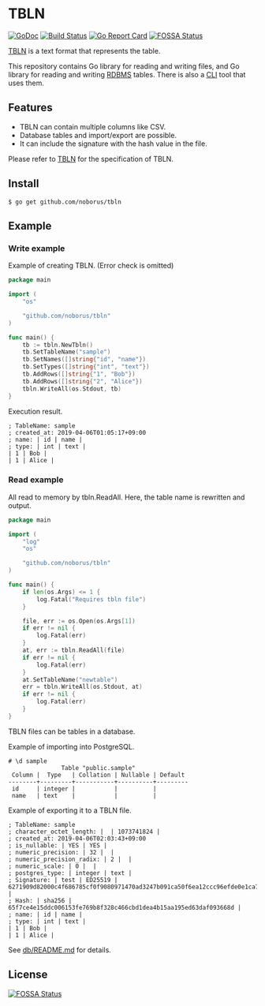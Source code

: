 # TBLN

[![GoDoc](https://godoc.org/github.com/noborus/tbln?status.svg)](https://godoc.org/github.com/noborus/tbln)
[![Build Status](https://travis-ci.org/noborus/tbln.svg?branch=master)](https://travis-ci.org/noborus/tbln)
[![Go Report Card](https://goreportcard.com/badge/github.com/noborus/tbln)](https://goreportcard.com/report/github.com/noborus/tbln)
[![FOSSA Status](https://app.fossa.io/api/projects/git%2Bgithub.com%2Fnoborus%2Ftbln.svg?type=shield)](https://app.fossa.io/projects/git%2Bgithub.com%2Fnoborus%2Ftbln?ref=badge_shield)

[TBLN](https://tbln.dev) is a text format that represents the table.

This repository contains Go library for reading and writing files,
and Go library for reading and writing [RDBMS](db/README.md) tables.
There is also a [CLI](cmd/README.md) tool that uses them.

## Features

* TBLN can contain multiple columns like CSV.
* Database tables and import/export are possible.
* It can include the signature with the hash value in the file.

Please refer to [TBLN](https://tbln.dev/) for the specification of TBLN.

## Install

```
$ go get github.com/noborus/tbln
```

## Example

### Write example

Example of creating TBLN.
(Error check is omitted)

```go
package main

import (
	"os"

	"github.com/noborus/tbln"
)

func main() {
	tb := tbln.NewTbln()
	tb.SetTableName("sample")
	tb.SetNames([]string{"id", "name"})
	tb.SetTypes([]string{"int", "text"})
	tb.AddRows([]string{"1", "Bob"})
	tb.AddRows([]string{"2", "Alice"})
	tbln.WriteAll(os.Stdout, tb)
}
```

Execution result.

```tbln
; TableName: sample
; created_at: 2019-04-06T01:05:17+09:00
; name: | id | name |
; type: | int | text |
| 1 | Bob |
| 1 | Alice |
```

### Read example

All read to memory by tbln.ReadAll.
Here, the table name is rewritten and output.

```go
package main

import (
	"log"
	"os"

	"github.com/noborus/tbln"
)

func main() {
	if len(os.Args) <= 1 {
		log.Fatal("Requires tbln file")
	}

	file, err := os.Open(os.Args[1])
	if err != nil {
		log.Fatal(err)
	}
	at, err := tbln.ReadAll(file)
	if err != nil {
		log.Fatal(err)
	}
	at.SetTableName("newtable")
	err = tbln.WriteAll(os.Stdout, at)
	if err != nil {
		log.Fatal(err)
	}
}
```

TBLN files can be tables in a database.

Example of importing into PostgreSQL.

```
# \d sample
               Table "public.sample"
 Column |  Type   | Collation | Nullable | Default
--------+---------+-----------+----------+---------
 id     | integer |           |          |
 name   | text    |           |          |
```

Example of exporting it to a TBLN file.

```
; TableName: sample
; character_octet_length: |  | 1073741824 |
; created_at: 2019-04-06T02:03:43+09:00
; is_nullable: | YES | YES |
; numeric_precision: | 32 |  |
; numeric_precision_radix: | 2 |  |
; numeric_scale: | 0 |  |
; postgres_type: | integer | text |
; Signature: | test | ED25519 | 6271909d82000c4f686785cf0f9080971470ad3247b091ca50f6ea12ccc96efde0e1ca77e16723ef0f9d781941dfb92bed094dbf2e4079dd25f5aa9f9f1aab01 |
; Hash: | sha256 | 65f7ce4e15ddc006153fe769b8f328c466cbd1dea4b15aa195ed63daf093668d |
; name: | id | name |
; type: | int | text |
| 1 | Bob |
| 1 | Alice |
```

See [db/README.md](db/README.md) for details.


## License
[![FOSSA Status](https://app.fossa.io/api/projects/git%2Bgithub.com%2Fnoborus%2Ftbln.svg?type=large)](https://app.fossa.io/projects/git%2Bgithub.com%2Fnoborus%2Ftbln?ref=badge_large)
